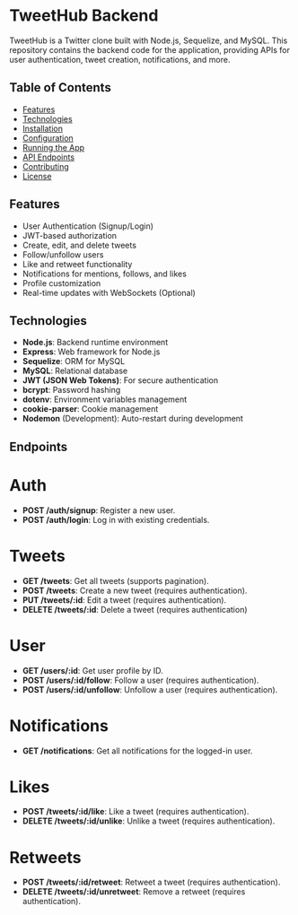 # TweetHub Backend

TweetHub is a Twitter clone built with Node.js, Sequelize, and MySQL. This repository contains the backend code for the application, providing APIs for user authentication, tweet creation, notifications, and more.

## Table of Contents

- [Features](#features)
- [Technologies](#technologies)
- [Installation](#installation)
- [Configuration](#configuration)
- [Running the App](#running-the-app)
- [API Endpoints](#api-endpoints)
- [Contributing](#contributing)
- [License](#license)

## Features

- User Authentication (Signup/Login)
- JWT-based authorization
- Create, edit, and delete tweets
- Follow/unfollow users
- Like and retweet functionality
- Notifications for mentions, follows, and likes
- Profile customization
- Real-time updates with WebSockets (Optional)

## Technologies

- **Node.js**: Backend runtime environment
- **Express**: Web framework for Node.js
- **Sequelize**: ORM for MySQL
- **MySQL**: Relational database
- **JWT (JSON Web Tokens)**: For secure authentication
- **bcrypt**: Password hashing
- **dotenv**: Environment variables management
- **cookie-parser**: Cookie management
- **Nodemon** (Development): Auto-restart during development

## Endpoints

# Auth

- **POST /auth/signup**: Register a new user.
- **POST /auth/login**: Log in with existing credentials.

# Tweets

- **GET /tweets**: Get all tweets (supports pagination).
- **POST /tweets**: Create a new tweet (requires authentication).
- **PUT /tweets/:id**: Edit a tweet (requires authentication).
- **DELETE /tweets/:id**: Delete a tweet (requires authentication)

# User

- **GET /users/:id**: Get user profile by ID.
- **POST /users/:id/follow**: Follow a user (requires authentication).
- **POST /users/:id/unfollow**: Unfollow a user (requires authentication).

# Notifications

- **GET /notifications**: Get all notifications for the logged-in user.

# Likes

- **POST /tweets/:id/like**: Like a tweet (requires authentication).
- **DELETE /tweets/:id/unlike**: Unlike a tweet (requires authentication).

# Retweets

- **POST /tweets/:id/retweet**: Retweet a tweet (requires authentication).
- **DELETE /tweets/:id/unretweet**: Remove a retweet (requires authentication).
